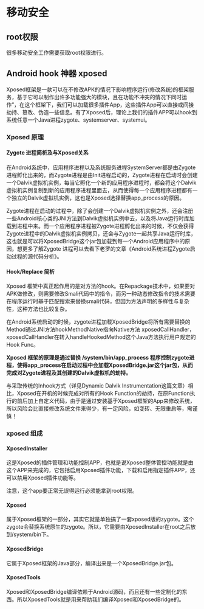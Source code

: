 # 移动安全

## root权限
很多移动安全工作需要获取root权限进行。


## Android hook 神器 xposed

Xposed框架是一款可以在不修改APK的情况下影响程序运行(修改系统)的框架服务，基于它可以制作出许多功能强大的模块，且在功能不冲突的情况下同时运作”，在这个框架下，我们可以加载很多插件App，这些插件App可以直接或间接劫持、篡改、伪造一些信息。有了Xposed后，理论上我们的插件APP可以hook到系统任意一个Java进程zygote、systemserver、systemui。

### Xposed 原理

#### Zygote 进程简析及与Xposed关系

在Android系统中，应用程序进程以及系统服务进程SystemServer都是由Zygote进程孵化出来的，而Zygote进程是由Init进程启动的，Zygote进程在启动时会创建一个Dalvik虚拟机实例，每当它孵化一个新的应用程序进程时，都会将这个Dalvik虚拟机实例复制到新的应用程序进程里面去，从而使得每一个应用程序进程都有一个独立的Dalvik虚拟机实例，这也是Xposed选择替换app_process的原因。

Zygote进程在启动的过程中，除了会创建一个Dalvik虚拟机实例之外，还会注册一些Android核心类的JNI方法到Dalvik虚拟机实例中去，以及将Java运行时库加载到进程中来。而一个应用程序进程被Zygote进程孵化出来的时候，不仅会获得Zygote进程中的Dalvik虚拟机实例拷贝，还会与Zygote一起共享Java运行时库，这也就是可以将XposedBridge这个jar包加载到每一个Android应用程序中的原因，想更多了解Zygote 进程可以去看下老罗的文章《Android系统进程Zygote启动过程的源代码分析》。

#### Hook/Replace 简析
Xposed 框架中真正起作用的是对方法的hook。在Repackage技术中，如果要对APK做修改，则需要修改Smali代码中的指令，而另一种动态修改指令的技术需要在程序运行时基于匹配搜索来替换smali代码，但因为方法声明的多样性与复杂性，这种方法也比较复杂。

在Android系统启动的时候，zygote进程加载XposedBridge将所有需要替换的Method通过JNI方法hookMethodNative指向Native方法 xposedCallHandler， xposedCallHandler在转入handleHookedMethod这个Java方法执行用户规定的Hook Func。

**Xposed 框架的原理是通过替换 /system/bin/app_process 程序控制zygote进程，使得app_process在启动过程中会加载XposedBridge.jar这个jar包，从而完成对Zygote进程及其创建的Dalvik虚拟机的劫持。**

与采取传统的Inhook方式（详见Dynamic Dalvik Instrumentation这篇文章）相比，Xposed在开机的时候完成对所有的Hook Function的劫持，在原Function执行的前后加上自定义代码，由于是通过安装基于Xposed框架的App来修改系统，所以风险会比直接修改系统文件来得少，有一定风险，如变砖、无限重启等，需谨慎！

### xposed 组成
#### XposedInstaller
这是Xposed的插件管理和功能控制APP，也就是说Xposed整体管控功能就是由这个APP来完成的，它包括启用Xposed插件功能，下载和启用指定插件APP，还可以禁用Xposed插件功能等。

注意，这个app要正常无误得运行必须能拿到root权限。

#### Xposed

属于Xposed框架的一部分，其实它就是单独搞了一套xposed版的zygote。这个zygote会替换系统原生的zygote。所以，它需要由XposedInstaller在root之后放到/system/bin下。

#### XposedBridge

它属于Xposed框架的Java部分，编译出来是一个XposedBridge.jar包。

#### XposedTools

Xposed和XposedBridge编译依赖于Android源码，而且还有一些定制化的东西。所以XposedTools就是用来帮助我们编译Xposed和XposedBridge的。

